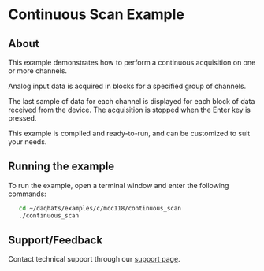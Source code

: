 # Continuous Scan Example

## About
This example demonstrates how to perform a continuous acquisition on one or more 
channels.

Analog input data is acquired in blocks for a specified group of channels.

The last sample of data for each channel is displayed for each block of data 
received from the device. The acquisition is stopped when the Enter key is 
pressed.

This example is compiled and ready-to-run, and can be customized to suit 
your needs.

## Running the example
To run the example, open a terminal window and enter the following commands:
```sh
   cd ~/daqhats/examples/c/mcc118/continuous_scan
   ./continuous_scan
```

## Support/Feedback
Contact technical support through our
[support page](https://www.mccdaq.com/support/support_form.aspx).
